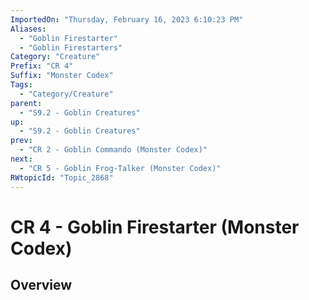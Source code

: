 ```yaml
---
ImportedOn: "Thursday, February 16, 2023 6:10:23 PM"
Aliases:
  - "Goblin Firestarter"
  - "Goblin Firestarters"
Category: "Creature"
Prefix: "CR 4"
Suffix: "Monster Codex"
Tags:
  - "Category/Creature"
parent:
  - "S9.2 - Goblin Creatures"
up:
  - "S9.2 - Goblin Creatures"
prev:
  - "CR 2 - Goblin Commando (Monster Codex)"
next:
  - "CR 5 - Goblin Frog-Talker (Monster Codex)"
RWtopicId: "Topic_2868"
---
```

# CR 4 - Goblin Firestarter (Monster Codex)
## Overview
